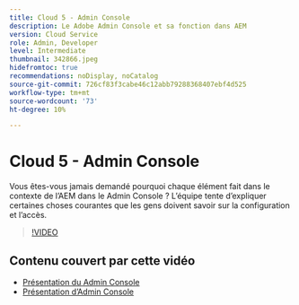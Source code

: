 ```yaml
---
title: Cloud 5 - Admin Console
description: Le Adobe Admin Console et sa fonction dans AEM
version: Cloud Service
role: Admin, Developer
level: Intermediate
thumbnail: 342866.jpeg
hidefromtoc: true
recommendations: noDisplay, noCatalog
source-git-commit: 726cf83f3cabe46c12abb79288368407ebf4d525
workflow-type: tm+mt
source-wordcount: '73'
ht-degree: 10%

---
```


# Cloud 5 - Admin Console

Vous êtes-vous jamais demandé pourquoi chaque élément fait dans le contexte de l’AEM dans le Admin Console ? L’équipe tente d’expliquer certaines choses courantes que les gens doivent savoir sur la configuration et l’accès.

>[!VIDEO](https://video.tv.adobe.com/v/342866)

## Contenu couvert par cette vidéo

+ [Présentation du Admin Console](https://experienceleague.adobe.com/docs/experience-manager-cloud-service/content/onboarding/onboarding-concepts/admin-console.html)
+ [Présentation d’Admin Console](https://helpx.adobe.com/fr/enterprise/using/admin-console.html)

